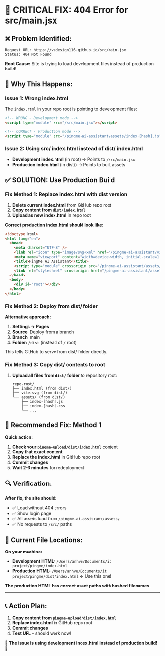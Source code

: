 # 🚨 CRITICAL FIX: 404 Error for src/main.jsx

## ❌ **Problem Identified:**
```
Request URL: https://vudesign116.github.io/src/main.jsx
Status: 404 Not Found
```

**Root Cause:** Site is trying to load development files instead of production build!

## 🎯 **Why This Happens:**

### **Issue 1: Wrong index.html**
The `index.html` in your repo root is pointing to development files:
```html
<!-- WRONG - Development mode -->
<script type="module" src="/src/main.jsx"></script>

<!-- CORRECT - Production mode -->
<script type="module" src="/pingme-ai-assistant/assets/index-[hash].js"></script>
```

### **Issue 2: Using src/ index.html instead of dist/ index.html**
- **Development index.html** (in root) → Points to `/src/main.jsx`
- **Production index.html** (in dist/) → Points to built assets

## ✅ **SOLUTION: Use Production Build**

### **Fix Method 1: Replace index.html with dist version**

1. **Delete current index.html** from GitHub repo root
2. **Copy content from `dist/index.html`** 
3. **Upload as new index.html** in repo root

**Correct production index.html should look like:**
```html
<!doctype html>
<html lang="en">
  <head>
    <meta charset="UTF-8" />
    <link rel="icon" type="image/svg+xml" href="/pingme-ai-assistant/vite.svg" />
    <meta name="viewport" content="width=device-width, initial-scale=1.0" />
    <title>PingMe AI Assistant</title>
    <script type="module" crossorigin src="/pingme-ai-assistant/assets/index-[hash].js"></script>
    <link rel="stylesheet" crossorigin href="/pingme-ai-assistant/assets/index-[hash].css">
  </head>
  <body>
    <div id="root"></div>
  </body>
</html>
```

### **Fix Method 2: Deploy from dist/ folder**

**Alternative approach:**
1. **Settings → Pages**
2. **Source:** Deploy from a branch
3. **Branch:** main
4. **Folder:** `/dist` (instead of `/` root)

This tells GitHub to serve from dist/ folder directly.

### **Fix Method 3: Copy dist/ contents to root**

1. **Upload all files from `dist/` folder** to repository root:
   ```
   repo-root/
   ├── index.html (from dist/)
   ├── vite.svg (from dist/)
   └── assets/ (from dist/)
       ├── index-[hash].js
       ├── index-[hash].css
       └── ...
   ```

## 🚀 **Recommended Fix: Method 1**

**Quick action:**
1. **Check your `pingme-upload/dist/index.html`** content
2. **Copy that exact content**
3. **Replace the index.html** in GitHub repo root
4. **Commit changes**
5. **Wait 2-3 minutes** for redeployment

## 🔍 **Verification:**

**After fix, the site should:**
- ✅ Load without 404 errors
- ✅ Show login page
- ✅ All assets load from `/pingme-ai-assistant/assets/`
- ✅ No requests to `/src/` paths

## 📁 **Current File Locations:**

**On your machine:**
- **Development HTML:** `/Users/anhvu/Documents/it project/pingme/index.html`
- **Production HTML:** `/Users/anhvu/Documents/it project/pingme/dist/index.html` ← Use this one!

**The production HTML has correct asset paths with hashed filenames.**

---

## 📞 **Action Plan:**

1. **Copy content from `pingme-upload/dist/index.html`**
2. **Replace index.html** in GitHub repo root
3. **Commit changes**
4. **Test URL** - should work now!

**🎯 The issue is using development index.html instead of production build! 🚀**